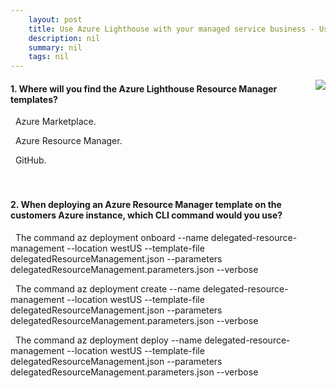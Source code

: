 ```yaml
---
    layout: post
    title: Use Azure Lighthouse with your managed service business - Using Azure Resource Manager templates
    description: nil
    summary: nil
    tags: nil
---
```



 <a target="_blank" href="https://docs.microsoft.com/en-us/learn/modules/intro-to-azure-lighthouse/4-using-templates/"><i class="fas fa-external-link-alt"></i> </a>
 <img align="right" src="https://docs.microsoft.com/en-us/learn/achievements/generic-badge.svg">
####  1. Where will you find the Azure Lighthouse Resource Manager templates?


<i class='far fa-square'></i> &nbsp;&nbsp;Azure Marketplace.

<i class='far fa-square'></i> &nbsp;&nbsp;Azure Resource Manager.

<i class='fas fa-check-square' style='color: Dodgerblue;'></i> &nbsp;&nbsp;GitHub.
<br />
<br />
<br />

####  2. When deploying an Azure Resource Manager template on the customers Azure instance, which CLI command would you use?


<i class='far fa-square'></i> &nbsp;&nbsp;The command az deployment onboard --name delegated-resource-management  --location westUS --template-file delegatedResourceManagement.json --parameters delegatedResourceManagement.parameters.json --verbose

<i class='fas fa-check-square' style='color: Dodgerblue;'></i> &nbsp;&nbsp;The command az deployment create --name delegated-resource-management  --location westUS --template-file delegatedResourceManagement.json --parameters delegatedResourceManagement.parameters.json --verbose

<i class='far fa-square'></i> &nbsp;&nbsp;The command az deployment deploy --name delegated-resource-management  --location westUS --template-file delegatedResourceManagement.json --parameters delegatedResourceManagement.parameters.json --verbose
<br />
<br />
<br />
